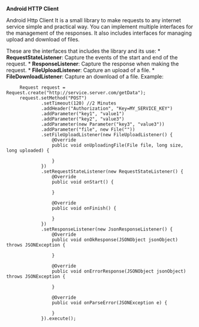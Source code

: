 **Android HTTP Client**

Android Http Client It is a small library to make requests to any internet service simple and practical way.
You can implement multiple interfaces for the management of the responses. It also includes interfaces
for managing upload and download of files.

These are the interfaces that includes the library and its use:
    * **RequestStateListener**: Capture the events of the start and end of the request.
    * **ResponseListener**: Capture the response when making the request.
    * **FileUploadListener**: Capture an upload of a file.
    * **FileDownloadListener**: Capture an download of a file.
Example:

         Request request = Request.create("http://service.server.com/getData");
         request.setMethod("POST")
                 .setTimeout(120) //2 Minutes
                 .addHeader("Authorization", "Key=MY_SERVICE_KEY")
                 .addParameter("key1", "value1")
                 .addParameter("key2", "value3")
                 .addParameter(new Parameter("key3", "value3"))
                 .addParameter("file", new File(""))
                 .setFileUploadListener(new FileUploadListener() {
                     @Override
                     public void onUploadingFile(File file, long size, long uploaded) {

                     }
                 })
                 .setRequestStateListener(new RequestStateListener() {
                     @Override
                     public void onStart() {

                     }

                     @Override
                     public void onFinish() {

                     }
                 })
                 .setResponseListener(new JsonResponseListener() {
                     @Override
                     public void onOkResponse(JSONObject jsonObject) throws JSONException {

                     }

                     @Override
                     public void onErrorResponse(JSONObject jsonObject) throws JSONException {

                     }

                     @Override
                     public void onParseError(JSONException e) {

                     }
                 }).execute();

